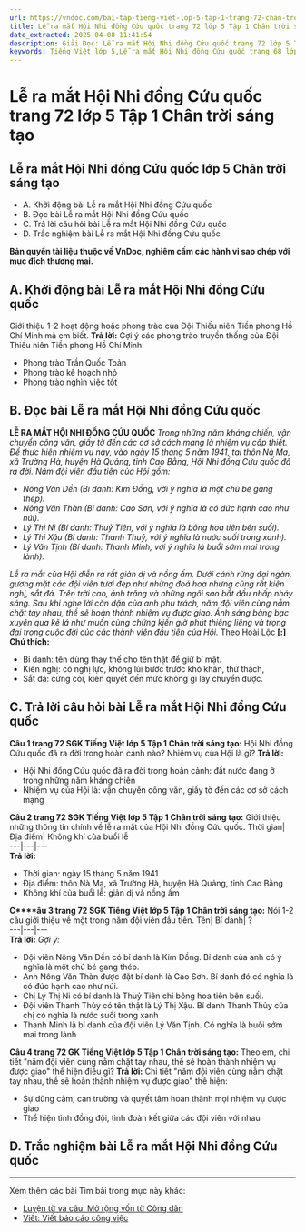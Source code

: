 ```yaml
---
url: https://vndoc.com/bai-tap-tieng-viet-lop-5-tap-1-trang-72-chan-troi-sang-tao-319475
title: Lễ ra mắt Hội Nhi đồng Cứu quốc trang 72 lớp 5 Tập 1 Chân trời sáng tạo - VnDoc.com
date_extracted: 2025-04-08 11:41:54
description: Giải Đọc: Lễ ra mắt Hội Nhi đồng Cứu quốc trang 72 lớp 5 Tập 1 Chân trời sáng tạo gồm các phần hướng dẫn giải chi tiết, đầy đủ nhất chỉ có trên VnDoc. Mời các bạn tham khảo.
keywords: Tiếng Việt lớp 5,Lễ ra mắt Hội Nhi đồng Cứu quốc trang 68 lớp 5 Tập 1 Chân trời sáng tạo,Bài tập Tiếng Việt lớp 5 Tập 1 trang 72 Chân trời sáng tạo,Lễ ra mắt Hội Nhi đồng Cứu quốc lớp 5 Chân trời sáng tạo,Tiếng Việt lớp 5 trang 72 Tập 1 Chân trời sáng tạo,Trả lời câu hỏi Lễ ra mắt Hội Nhi đồng Cứu quốc,Đọc Lễ ra mắt Hội Nhi đồng Cứu quốc lớp 5,Bức tranh đồng quê lớp 5 trang 72,Tiếng Việt lớp 5 Chân trời sáng tạo,Tiếng Việt lớp 5 Tập 1,sgk Tiếng Việt lớp 5
---
```


# Lễ ra mắt Hội Nhi đồng Cứu quốc trang 72 lớp 5 Tập 1 Chân trời sáng tạo
## **Lễ ra mắt Hội Nhi đồng Cứu quốc lớp 5 Chân trời sáng tạo**
  * A. Khởi động bài Lễ ra mắt Hội Nhi đồng Cứu quốc
  * B. Đọc bài Lễ ra mắt Hội Nhi đồng Cứu quốc
  * C. Trả lời câu hỏi bài Lễ ra mắt Hội Nhi đồng Cứu quốc
  * D. Trắc nghiệm bài Lễ ra mắt Hội Nhi đồng Cứu quốc

**Bản quyền tài liệu thuộc về VnDoc, nghiêm cấm các hành vi sao chép với mục đích thương mại.**
## **A. Khởi động bài Lễ ra mắt Hội Nhi đồng Cứu quốc**
Giới thiệu 1-2 hoạt động hoặc phong trào của Đội Thiếu niên Tiền phong Hồ Chí Minh mà em biết.
**Trả lời:**
Gợi ý các phong trào truyền thống của Đội Thiếu niên Tiền phong Hồ Chí Minh:
  * Phong trào Trần Quốc Toản
  * Phong trào kế hoạch nhỏ
  * Phong trào nghìn việc tốt

## **B. Đọc bài Lễ ra mắt Hội Nhi đồng Cứu quốc**
**LỄ RA MẮT HỘI NHI ĐỒNG CỨU QUỐC**
 _Trong những năm kháng chiến, vận chuyển công văn, giấy tờ đến các cơ sở cách mạng là nhiệm vụ cấp thiết. Để thực hiện nhiệm vụ này, vào ngày 15 tháng 5 năm 1941, tại thôn Nà Mạ, xã Trường Hà, huyện Hà Quảng, tỉnh Cao Bằng, Hội Nhi đồng Cứu quốc đã ra đời._
_Năm đội viên đầu tiên của Hội gồm:_
  * _Nông Văn Dền \(Bí danh: Kim Đồng, với ý nghĩa là một chú bé gang thép\)._
  * _Nông Văn Thàn \(Bí danh: Cao Sơn, với ý nghĩa là có đức hạnh cao như núi\)._
  * _Lý Thị Ni \(Bí danh: Thuỷ Tiên, với ý nghĩa là bông hoa tiên bên suối\)._
  * _Lý Thị Xậu \(Bí danh: Thanh Thuỷ, với ý nghĩa là nước suối trong xanh\)._
  * _Lý Văn Tịnh \(Bí danh: Thanh Minh, với ý nghĩa là buổi sớm mai trong lành\)._

_Lễ ra mắt của Hội diễn ra rất giản dị và nồng ấm. Dưới cánh rừng đại ngàn, gương mặt các đội viên tươi đẹp như những đoá hoa nhưng cũng rất kiên nghị, sắt đá. Trên trời cao, ánh trăng và những ngôi sao bắt đầu nhấp nháy sáng._
_Sau khi nghe lời căn dặn của anh phụ trách, năm đội viên cùng nắm chặt tay nhau, thề sẽ hoàn thành nhiệm vụ được giao._
_Ánh sáng bàng bạc xuyên qua kẽ lá như muốn cùng chứng kiến giờ phút thiêng liêng và trọng đại trong cuộc đời của các thành viên đầu tiên của Hội._
Theo Hoài Lộc
**\[:\] Chú thích:**
  * Bí danh: tên dùng thay thế cho tên thật để giữ bí mật.
  * Kiên nghị: có nghị lực, không lùi bước trước khó khăn, thử thách,
  * Sắt đá: cứng cỏi, kiên quyết đến mức không gì lay chuyển được.

## **C. Trả lời câu hỏi bài Lễ ra mắt Hội Nhi đồng Cứu quốc**
**Câu 1 trang 72 SGK Tiếng Việt lớp 5 Tập 1 Chân trời sáng tạo:** Hội Nhi đồng Cứu quốc đã ra đời trong hoàn cảnh nào? Nhiệm vụ của Hội là gì?
**Trả lời:**
  * Hội Nhi đồng Cứu quốc đã ra đời trong hoàn cảnh: đất nước đang ở trong những năm kháng chiến
  * Nhiệm vụ của Hội là: vận chuyển công văn, giấy tờ đến các cơ sở cách mạng

**Câu 2 trang 72 SGK Tiếng Việt lớp 5 Tập 1 Chân trời sáng tạo:** Giới thiệu những thông tin chính về lễ ra mắt của Hội Nhi đồng Cứu quốc.
Thời gian| Địa điểm| Không khí của buổi lễ  
---|---|---  
**Trả lời:**
  * Thời gian: ngày 15 tháng 5 năm 1941
  * Địa điểm: thôn Nà Mạ, xã Trường Hà, huyện Hà Quảng, tỉnh Cao Bằng
  * Không khí của buổi lễ: giản dị và nồng ấm

**C****âu 3 trang 72 SGK Tiếng Việt lớp 5 Tập 1 Chân trời sáng tạo:** Nói 1-2 câu giới thiệu về một trong năm đội viên đầu tiên.
Tên| Bí danh| ?  
---|---|---  
**Trả lời:**
_Gợi ý:_
  * Đội viên Nông Văn Dền có bí danh là Kim Đồng. Bí danh của anh có ý nghĩa là một chú bé gang thép.
  * Anh Nông Văn Thàn được đặt bí danh là Cao Sơn. Bí danh đó có nghĩa là có đức hạnh cao như núi.
  * Chị Lý Thị Ni có bí danh là Thuỷ Tiên chỉ bông hoa tiên bên suối.
  * Đội viên Thanh Thủy có tên thật là Lý Thị Xậu. Bí danh Thanh Thủy của chị có nghĩa là nước suối trong xanh
  * Thanh Minh là bí danh của đội viên Lý Văn Tịnh. Có nghĩa là buổi sớm mai trong lành

**Câu 4 trang 72 GK Tiếng Việt lớp 5 Tập 1 Chân trời sáng tạo:** Theo em, chi tiết "năm đội viên cùng nằm chặt tay nhau, thề sẽ hoàn thành nhiệm vụ được giao" thể hiện điều gì?
**Trả lời:**
Chi tiết "năm đội viên cùng nằm chặt tay nhau, thề sẽ hoàn thành nhiệm vụ được giao" thể hiện:
  * Sự dũng cảm, can trường và quyết tâm hoàn thành mọi nhiệm vụ được giao
  * Thể hiện tình đồng đội, tình đoàn kết giữa các đội viên với nhau

## **D. Trắc nghiệm bài Lễ ra mắt Hội Nhi đồng Cứu quốc**
****
Xem thêm các bài Tìm bài trong mục này khác:
  * [Luyện từ và câu: Mở rộng vốn từ Công dân](</luyen-tu-va-cau-lop-5-mo-rong-von-tu-cong-dan-140405>)
  * [Viết: Viết báo cáo công việc](</bai-tap-tieng-viet-lop-5-tap-1-trang-74-chan-troi-sang-tao-319476>)

